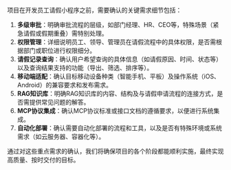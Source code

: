 项目在开发员工请假小程序之前，需要确认的关键需求细节包括：
1. **多级审批**：明确审批流程的层级，如部门经理、HR、CEO等，特殊场景（紧急请假或假期重叠）需特别处理。
2. **权限管理**：详细说明员工、领导、管理员在请假流程中的具体权限，是否需根据部门或职位进行权限细分。
3. **请假记录查询**：确认用户希望查询的具体信息（如请假原因、时间、状态等）以及查询结果支持的功能（导出、筛选、排序等）。
4. **移动端适配**：确认目标移动设备种类（智能手机、平板）及操作系统（iOS、Android）的兼容要求和发布需求。
5. **RAG知识库**：明确RAG知识库的内容、结构及与请假申请流程的连接方式，是否需提供常见问题的解答。
6. **MCP协议集成**：确认MCP协议标准或接口文档的遵循要求，以便进行系统集成。
7. **自动化部署**：确认需要自动化部署的流程和工具，以及是否有特殊环境或系统需求（如云服务器、容器化等）。

通过对这些重点需求的确认，我们将确保项目的各个阶段都能顺利实施，最终实现高质量、按时交付的目标。
